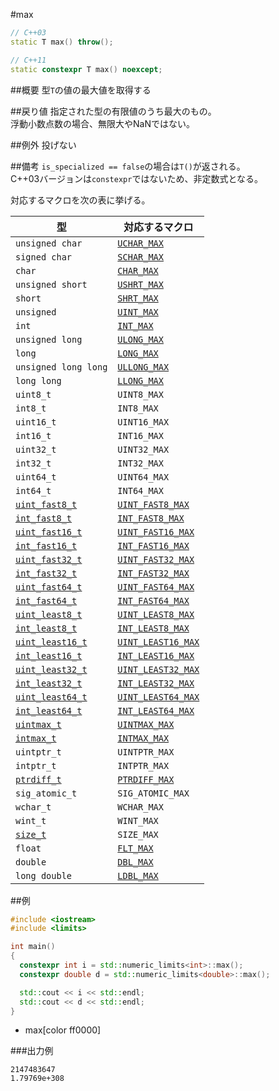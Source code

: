 #max
```cpp
// C++03
static T max() throw();

// C++11
static constexpr T max() noexcept;
```

##概要
型`T`の値の最大値を取得する


##戻り値
指定された型の有限値のうち最大のもの。  
浮動小数点数の場合、無限大やNaNではない。


##例外
投げない


##備考
`is_specialized == false`の場合は`T()`が返される。  
C++03バージョンは`constexpr`ではないため、非定数式となる。  

対応するマクロを次の表に挙げる。

| 型 | 対応するマクロ |
|----------------------------------------------------------|------------------------------------------------|
| `unsigned char`                                          | [`UCHAR_MAX`](/reference/climits/uchar_max.md) |
| `signed char`                                            | [`SCHAR_MAX`](/reference/climits/schar_max.md) |
| `char`                                                   | [`CHAR_MAX`](/reference/climits/char_max.md) |
| `unsigned short`                                         | [`USHRT_MAX`](/reference/climits/ushrt_max.md) |
| `short`                                                  | [`SHRT_MAX`](/reference/climits/shrt_max.md) |
| `unsigned`                                               | [`UINT_MAX`](/reference/climits/uint_max.md) |
| `int`                                                    | [`INT_MAX`](/reference/climits/int_max.md) |
| `unsigned long`                                          | [`ULONG_MAX`](/reference/climits/ulong_max.md) |
| `long`                                                   | [`LONG_MAX`](/reference/climits/long_max.md) |
| `unsigned long long`                                     | [`ULLONG_MAX`](/reference/climits/ullong_max.md) |
| `long long`                                              | [`LLONG_MAX`](/reference/climits/llong_max.md) |
| `uint8_t`                                                | `UINT8_MAX` |
| `int8_t`                                                 | `INT8_MAX` |
| `uint16_t`                                               | `UINT16_MAX` |
| `int16_t`                                                | `INT16_MAX` |
| `uint32_t`                                               | `UINT32_MAX` |
| `int32_t`                                                | `INT32_MAX` |
| `uint64_t`                                               | `UINT64_MAX` |
| `int64_t`                                                | `INT64_MAX` |
| [`uint_fast8_t`](/reference/cstdint/uint_fast8_t.md)     | [`UINT_FAST8_MAX`](/reference/cstdint/uint_fast8_max.md) |
| [`int_fast8_t`](/reference/cstdint/int_fast8_t.md)       | [`INT_FAST8_MAX`](/reference/cstdint/int_fast8_max.md) |
| [`uint_fast16_t`](/reference/cstdint/uint_fast16_t.md)   | [`UINT_FAST16_MAX`](/reference/cstdint/uint_fast16_max.md) |
| [`int_fast16_t`](/reference/cstdint/int_fast16_t.md)     | [`INT_FAST16_MAX`](/reference/cstdint/int_fast16_max.md) |
| [`uint_fast32_t`](/reference/cstdint/uint_fast32_t.md)   | [`UINT_FAST32_MAX`](/reference/cstdint/uint_fast32_max.md) |
| [`int_fast32_t`](/reference/cstdint/int_fast32_t.md)     | [`INT_FAST32_MAX`](/reference/cstdint/int_fast32_max.md) |
| [`uint_fast64_t`](/reference/cstdint/uint_fast64_t.md)   | [`UINT_FAST64_MAX`](/reference/cstdint/uint_fast64_max.md) |
| [`int_fast64_t`](/reference/cstdint/int_fast64_t.md)     | [`INT_FAST64_MAX`](/reference/cstdint/int_fast64_max.md) |
| [`uint_least8_t`](/reference/cstdint/uint_least8_t.md)   | [`UINT_LEAST8_MAX`](/reference/cstdint/uint_least8_max.md) |
| [`int_least8_t`](/reference/cstdint/int_least8_t.md)     | [`INT_LEAST8_MAX`](/reference/cstdint/int_least8_max.md) |
| [`uint_least16_t`](/reference/cstdint/uint_least16_t.md) | [`UINT_LEAST16_MAX`](/reference/cstdint/uint_least16_max.md) |
| [`int_least16_t`](/reference/cstdint/int_least16_t.md)   | [`INT_LEAST16_MAX`](/reference/cstdint/int_least16_max.md) |
| [`uint_least32_t`](/reference/cstdint/uint_least32_t.md) | [`UINT_LEAST32_MAX`](/reference/cstdint/uint_least32_max.md) |
| [`int_least32_t`](/reference/cstdint/int_least32_t.md)   | [`INT_LEAST32_MAX`](/reference/cstdint/int_least32_max.md) |
| [`uint_least64_t`](/reference/cstdint/uint_least64_t.md) | [`UINT_LEAST64_MAX`](/reference/cstdint/uint_least64_max.md) |
| [`int_least64_t`](/reference/cstdint/int_least64_t.md)   | [`INT_LEAST64_MAX`](/reference/cstdint/int_least64_max.md) |
| [`uintmax_t`](/reference/cstdint/uintmax_t.md)           | [`UINTMAX_MAX`](/reference/cstdint/uintmax_max.md) |
| [`intmax_t`](/reference/cstdint/intmax_t.md)             | [`INTMAX_MAX`](/reference/cstdint/intmax_max.md) |
| `uintptr_t`                                              | `UINTPTR_MAX` |
| `intptr_t`                                               | `INTPTR_MAX` |
| [`ptrdiff_t`](/reference/cstddef/ptrdiff_t.md)           | [`PTRDIFF_MAX`](/reference/cstdint/ptrdiff_max.md) |
| `sig_atomic_t`                                           | `SIG_ATOMIC_MAX` |
| `wchar_t`                                                | `WCHAR_MAX` |
| `wint_t`                                                 | `WINT_MAX` |
| [`size_t`](/reference/cstddef/size_t.md)                 | `SIZE_MAX` |
| `float`                                                  | [`FLT_MAX`](/reference/cfloat/flt_max.md) |
| `double`                                                 | [`DBL_MAX`](/reference/cfloat/dbl_max.md) |
| `long double`                                            | [`LDBL_MAX`](/reference/cfloat/ldbl_max.md) |


##例
```cpp
#include <iostream>
#include <limits>

int main()
{
  constexpr int i = std::numeric_limits<int>::max();
  constexpr double d = std::numeric_limits<double>::max();

  std::cout << i << std::endl;
  std::cout << d << std::endl;
}
```
* max[color ff0000]

###出力例
```
2147483647
1.79769e+308
```


